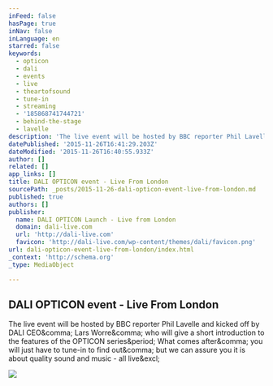 ```yaml
---
inFeed: false
hasPage: true
inNav: false
inLanguage: en
starred: false
keywords:
  - opticon
  - dali
  - events
  - live
  - theartofsound
  - tune-in
  - streaming
  - '185868741744721'
  - behind-the-stage
  - lavelle
description: 'The live event will be hosted by BBC reporter Phil Lavelle and kicked off by DALI CEO, Lars Worre, who will give a short introduction to the features of the OPTICON series. What comes after, you will just have to tune-in to find out, but we can assure you it is about quality sound and music - all live!'
datePublished: '2015-11-26T16:41:29.203Z'
dateModified: '2015-11-26T16:40:55.933Z'
author: []
related: []
app_links: []
title: DALI OPTICON event - Live From London
sourcePath: _posts/2015-11-26-dali-opticon-event-live-from-london.md
published: true
authors: []
publisher:
  name: DALI OPTICON Launch - Live from London
  domain: dali-live.com
  url: 'http://dali-live.com'
  favicon: 'http://dali-live.com/wp-content/themes/dali/favicon.png'
url: dali-opticon-event-live-from-london/index.html
_context: 'http://schema.org'
_type: MediaObject

---
```

<article style=""><h1>DALI OPTICON event - Live From London</h1><p>The live event will be hosted by BBC reporter Phil Lavelle and kicked off by DALI CEO&amp;comma; Lars Worre&amp;comma; who will give a short introduction to the features of the OPTICON series&amp;period; What comes after&amp;comma; you will just have to tune-in to find out&amp;comma; but we can assure you it is about quality sound and music - all live&amp;excl;</p><img src="http://i3.ytimg.com/vi/iOzlzM6Kmaw/hqdefault.jpg" /></article>